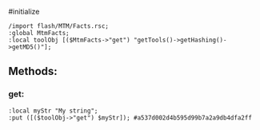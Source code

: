 #initialize

```
/import flash/MTM/Facts.rsc;
:global MtmFacts;
:local toolObj [($MtmFacts->"get") "getTools()->getHashing()->getMD5()"];
```

## Methods:

### get:

```
:local myStr "My string";
:put ([($toolObj->"get") $myStr]); #a537d002d4b595d99b7a2a9db4dfa2ff
```
